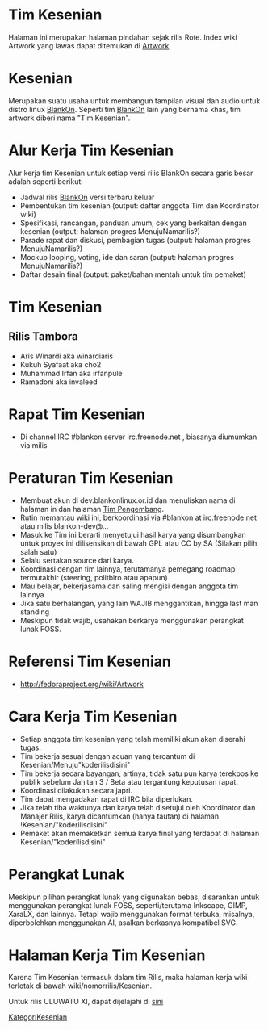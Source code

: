    # Tim Kesenian
   Halaman ini merupakan halaman pindahan sejak rilis Rote. Index wiki Artwork yang lawas dapat ditemukan di [Artwork]().
# Kesenian

   Merupakan suatu usaha untuk membangun tampilan visual dan audio untuk distro linux [BlankOn](http://dev.blankonlinux.or.id/wiki/BlankOn). Seperti tim [BlankOn](http://dev.blankonlinux.or.id/wiki/BlankOn) lain yang bernama khas, tim artwork diberi      nama "Tim Kesenian".
# Alur Kerja Tim Kesenian

Alur kerja tim Kesenian untuk setiap versi rilis BlankOn secara garis besar adalah seperti berikut:

  * Jadwal rilis [BlankOn](http://dev.blankonlinux.or.id/wiki/BlankOn) versi terbaru keluar
  * Pembentukan tim kesenian (output: daftar anggota Tim dan Koordinator wiki)
  * Spesifikasi, rancangan, panduan umum, cek yang berkaitan dengan kesenian (output: halaman progres MenujuNamarilis?)
  * Parade rapat dan diskusi, pembagian tugas (output: halaman progres MenujuNamarilis?)
  * Mockup looping, voting, ide dan saran (output: halaman progres MenujuNamarilis?)
  * Daftar desain final (output: paket/bahan mentah untuk tim pemaket) 

# Tim Kesenian
## Rilis Tambora

   * Aris Winardi aka winardiaris
   * Kukuh Syafaat aka cho2
   * Muhammad Irfan aka irfanpule
   * Ramadoni aka invaleed 

# Rapat Tim Kesenian

   * Di channel IRC #blankon server irc.freenode.net , biasanya diumumkan via milis 

# Peraturan Tim Kesenian

   * Membuat akun di dev.blankonlinux.or.id dan menuliskan nama di halaman in dan halaman [Tim Pengembang]().
   * Rutin memantau wiki ini, berkoordinasi via #blankon at irc.freenode.net atau milis blankon-dev@…
   * Masuk ke Tim ini berarti menyetujui hasil karya yang disumbangkan untuk proyek ini dilisensikan di bawah GPL atau CC by SA (Silakan pilih salah satu)
   * Selalu sertakan source dari karya.
   * Koordinasi dengan tim lainnya, terutamanya pemegang roadmap termutakhir (steering, politbiro atau apapun)
   * Mau belajar, bekerjasama dan saling mengisi dengan anggota tim lainnya
   * Jika satu berhalangan, yang lain WAJIB menggantikan, hingga last man standing
   * Meskipun tidak wajib, usahakan berkarya menggunakan perangkat lunak FOSS. 

# Referensi Tim Kesenian

   * http://fedoraproject.org/wiki/Artwork

# Cara Kerja Tim Kesenian

   * Setiap anggota tim kesenian yang telah memiliki akun akan diserahi tugas.
   * Tim bekerja sesuai dengan acuan yang tercantum di Kesenian/Menuju"koderilisdisini"
   * Tim bekerja secara bayangan, artinya, tidak satu pun karya terekpos ke publik sebelum Jahitan 3 / Beta atau tergantung keputusan rapat.
   * Koordinasi dilakukan secara japri.
   * Tim dapat mengadakan rapat di IRC bila diperlukan.
   * Jika telah tiba waktunya dan karya telah disetujui oleh Koordinator dan Manajer Rilis, karya dicantumkan (hanya tautan) di halaman !Kesenian/"koderilisdisini"
   * Pemaket akan memaketkan semua karya final yang terdapat di halaman Kesenian/"koderilisdisini" 

# Perangkat Lunak

Meskipun pilihan perangkat lunak yang digunakan bebas, disarankan untuk menggunakan perangkat lunak FOSS, seperti/terutama  Inkscape, GIMP, XaraLX, dan lainnya. Tetapi wajib menggunakan format terbuka, misalnya, diperbolehkan menggunakan AI, asalkan  berkasnya kompatibel SVG.
# Halaman Kerja Tim Kesenian

Karena Tim Kesenian termasuk dalam tim Rilis, maka halaman kerja wiki terletak di bawah wiki/nomorrilis/Kesenian.

Untuk rilis ULUWATU XI, dapat dijelajahi di [sini]()

[KategoriKesenian]()
